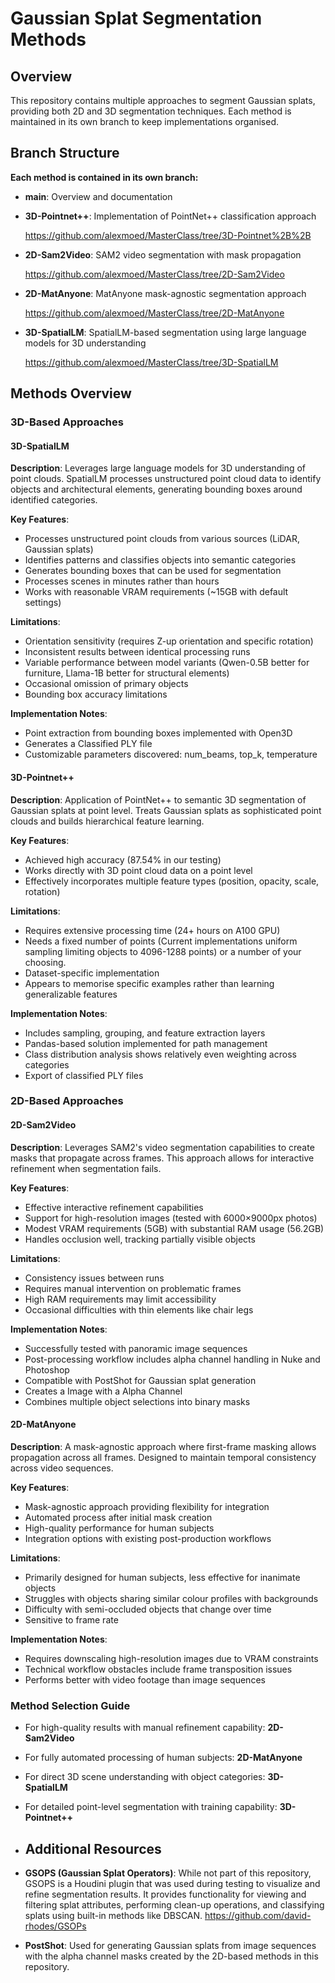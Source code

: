 # Gaussian Splat Segmentation Methods

## Overview

This repository contains multiple approaches to segment Gaussian splats, providing both 2D and 3D segmentation techniques. Each method is maintained in its own branch to keep implementations organised.

## Branch Structure

**Each method is contained in its own branch:**

- **main**: Overview and documentation

- **3D-Pointnet++**: Implementation of PointNet++ classification approach
  
  https://github.com/alexmoed/MasterClass/tree/3D-Pointnet%2B%2B

- **2D-Sam2Video**: SAM2 video segmentation with mask propagation
 
   https://github.com/alexmoed/MasterClass/tree/2D-Sam2Video

- **2D-MatAnyone**: MatAnyone mask-agnostic segmentation approach
  
   https://github.com/alexmoed/MasterClass/tree/2D-MatAnyone

- **3D-SpatialLM**: SpatialLM-based segmentation using large language models for 3D understanding
 
   https://github.com/alexmoed/MasterClass/tree/3D-SpatialLM


## Methods Overview

### 3D-Based Approaches

#### 3D-SpatialLM
**Description**: Leverages large language models for 3D understanding of point clouds. SpatialLM processes unstructured point cloud data to identify objects and architectural elements, generating bounding boxes around identified categories.

**Key Features**:
- Processes unstructured point clouds from various sources (LiDAR, Gaussian splats)
- Identifies patterns and classifies objects into semantic categories
- Generates bounding boxes that can be used for segmentation
- Processes scenes in minutes rather than hours
- Works with reasonable VRAM requirements (~15GB with default settings)

**Limitations**:
- Orientation sensitivity (requires Z-up orientation and specific rotation)
- Inconsistent results between identical processing runs
- Variable performance between model variants (Qwen-0.5B better for furniture, Llama-1B better for structural elements)
- Occasional omission of primary objects
- Bounding box accuracy limitations

**Implementation Notes**:
- Point extraction from bounding boxes implemented with Open3D
- Generates a Classified PLY file 
- Customizable parameters discovered: num_beams, top_k, temperature

#### 3D-Pointnet++
**Description**: Application of PointNet++ to semantic 3D segmentation of Gaussian splats at point level. Treats Gaussian splats as sophisticated point clouds and builds hierarchical feature learning.

**Key Features**:
- Achieved high accuracy (87.54% in our testing)
- Works directly with 3D point cloud data on a point level
- Effectively incorporates multiple feature types (position, opacity, scale, rotation)

**Limitations**:
- Requires extensive processing time (24+ hours on A100 GPU)
- Needs a fixed number of points (Current implementations uniform sampling limiting objects to 4096-1288 points) or a number of your choosing. 
- Dataset-specific implementation 
- Appears to memorise specific examples rather than learning generalizable features

**Implementation Notes**:
- Includes sampling, grouping, and feature extraction layers
- Pandas-based solution implemented for path management
- Class distribution analysis shows relatively even weighting across categories
- Export of classified PLY files 

### 2D-Based Approaches

#### 2D-Sam2Video
**Description**: Leverages SAM2's video segmentation capabilities to create masks that propagate across frames. This approach allows for interactive refinement when segmentation fails.

**Key Features**:
- Effective interactive refinement capabilities
- Support for high-resolution images (tested with 6000×9000px photos)
- Modest VRAM requirements (5GB) with substantial RAM usage (56.2GB)
- Handles occlusion well, tracking partially visible objects

**Limitations**:
- Consistency issues between runs
- Requires manual intervention on problematic frames
- High RAM requirements may limit accessibility
- Occasional difficulties with thin elements like chair legs

**Implementation Notes**:
- Successfully tested with panoramic image sequences
- Post-processing workflow includes alpha channel handling in Nuke and Photoshop
- Compatible with PostShot for Gaussian splat generation
- Creates a Image with a Alpha Channel 
- Combines multiple object selections into binary masks

#### 2D-MatAnyone
**Description**: A mask-agnostic approach where first-frame masking allows propagation across all frames. Designed to maintain temporal consistency across video sequences.

**Key Features**:
- Mask-agnostic approach providing flexibility for integration
- Automated process after initial mask creation
- High-quality performance for human subjects
- Integration options with existing post-production workflows

**Limitations**:
- Primarily designed for human subjects, less effective for inanimate objects
- Struggles with objects sharing similar colour profiles with backgrounds
- Difficulty with semi-occluded objects that change over time
- Sensitive to frame rate 

**Implementation Notes**:
- Requires downscaling high-resolution images due to VRAM constraints
- Technical workflow obstacles include frame transposition issues
- Performs better with video footage than image sequences


### Method Selection Guide
- For high-quality results with manual refinement capability: **2D-Sam2Video**
- For fully automated processing of human subjects: **2D-MatAnyone**
- For direct 3D scene understanding with object categories: **3D-SpatialLM**
- For detailed point-level segmentation with training capability: **3D-Pointnet++**

- ## Additional Resources

- **GSOPS (Gaussian Splat Operators)**: While not part of this repository, GSOPS is a Houdini plugin that was used during testing to visualize and refine segmentation results. It provides functionality for viewing and filtering splat attributes, performing clean-up operations, and classifying splats using built-in methods like DBSCAN. https://github.com/david-rhodes/GSOPs

- **PostShot**: Used for generating Gaussian splats from image sequences with the alpha channel masks created by the 2D-based methods in this repository.
